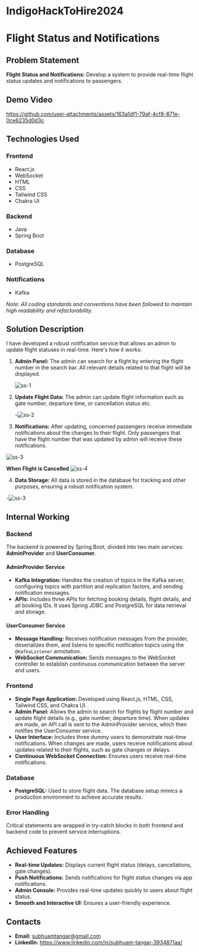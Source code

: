 # IndigoHackToHire2024

# Flight Status and Notifications

## Problem Statement
**Flight Status and Notifications:** Develop a system to provide real-time flight status updates and notifications to passengers.


## Demo Video



https://github.com/user-attachments/assets/163a1df1-79af-4cf8-871e-0ce6235d0d3c



## Technologies Used

### Frontend
- React.js
- WebSocket
- HTML
- CSS
- Tailwind CSS
- Chakra UI

### Backend
- Java
- Spring Boot

### Database
- PostgreSQL

### Notifications
- Kafka

*Note: All coding standards and conventions have been followed to maintain high readability and refactorability.*

## Solution Description

I have developed a robust notification service that allows an admin to update flight statuses in real-time. Here's how it works:

1. **Admin Panel:** The admin can search for a flight by entering the flight number in the search bar. All relevant details related to that flight will be displayed.


   ![ss-1](https://github.com/user-attachments/assets/eedbc8c2-d9af-42f0-85ad-8236c0315466)



2. **Update Flight Data:** The admin can update flight information such as gate number, departure time, or cancellation status etc.
   
   -![ss-2](https://github.com/user-attachments/assets/d3b48845-5456-4536-af68-41349b062c74)


   

3. **Notifications:** After updating, concerned passengers receive immediate notifications about the changes to their flight. Only passengers that have the flight number that was updated by admin will receive these notifications.

 ![ss-3](https://github.com/user-attachments/assets/2af7cc4b-482c-48a1-926d-960f19cc522d)

 
**When Flight is Cancelled**
 ![ss-4](https://github.com/user-attachments/assets/5c315a58-0290-4ea5-9a05-7334ca6046a5)



4. **Data Storage:** All data is stored in the database for tracking and other purposes, ensuring a robust notification system.

-![ss-3](https://github.com/user-attachments/assets/ebac130e-2168-4d74-9601-7d61fb3f77f0)




## Internal Working

### Backend

The backend is powered by Spring Boot, divided into two main services: **AdminProvider** and **UserConsumer**.

#### AdminProvider Service

- **Kafka Integration:** Handles the creation of topics in the Kafka server, configuring topics with partition and replication factors, and sending notification messages.
- **APIs:** Includes three APIs for fetching booking details, flight details, and all booking IDs. It uses Spring JDBC and PostgreSQL for data retrieval and storage.

#### UserConsumer Service

- **Message Handling:** Receives notification messages from the provider, deserializes them, and listens to specific notification topics using the `@KafkaListener` annotation.
- **WebSocket Communication:** Sends messages to the WebSocket controller to establish continuous communication between the server and users.

### Frontend

- **Single Page Application:** Developed using React.js, HTML, CSS, Tailwind CSS, and Chakra UI.
- **Admin Panel:** Allows the admin to search for flights by flight number and update flight details (e.g., gate number, departure time). When updates are made, an API call is sent to the AdminProvider service, which then notifies the UserConsumer service.
- **User Interface:** Includes three dummy users to demonstrate real-time notifications. When changes are made, users receive notifications about updates related to their flights, such as gate changes or delays.
- **Continuous WebSocket Connection:** Ensures users receive real-time notifications.

### Database

- **PostgreSQL:** Used to store flight data. The database setup mimics a production environment to achieve accurate results.

### Error Handling

Critical statements are wrapped in try-catch blocks in both frontend and backend code to prevent service interruptions.

## Achieved Features

- **Real-time Updates:** Displays current flight status (delays, cancellations, gate changes).
- **Push Notifications:** Sends notifications for flight status changes via app notifications.
- **Admin Console:** Provides real-time updates quickly to users about flight status.
- **Smooth and Interactive UI:** Ensures a user-friendly experience.


## Contacts

- **Email:** subhuamtangar@gmail.com
- **LinkedIn:** https://www.linkedin.com/in/subhuam-tangar-3934871aa/
